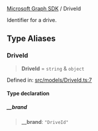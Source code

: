 [Microsoft Graph SDK](README.md) / DriveId

Identifier for a drive.

## Type Aliases

### DriveId

> **DriveId** = `string` & `object`

Defined in: [src/models/DriveId.ts:7](https://github.com/Future-Secure-AI/microsoft-graph/blob/main/src/models/DriveId.ts#L7)

#### Type declaration

##### \_\_brand

> **\_\_brand**: `"DriveId"`
